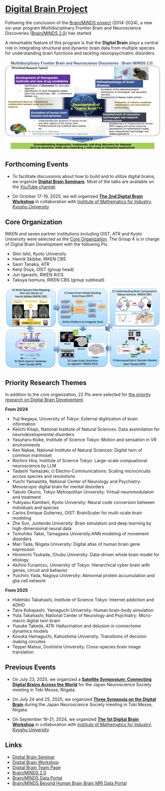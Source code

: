 # [Digital Brain Project](https://digitalbrainproject.github.io/home/)

Following the conclusion of the [Brain/MINDS project](https://bm1.brainminds.jp/en/) (2014-2024), a new six-year program Multidisciplinary Frontier Brain and Neuroscience Discoveries ([Brain/MINDS 2.0](https://brainminds.jp/en)) has started.

A remarkable feature of this program is that the **Digital Brain** plays a central role in integrating structural and dynamic brain data from multiple species for understanding brain functions and tackling neuropsychiatric disorders.

![Brain/MINDS2.0](BM2_Concept.jpg)  

## Forthcoming Events

* To facilitate discussions about how to build and to utilize digital brains, we organize [**Digital Brain Seminars**](https://digitalbrainproject.github.io/seminar/).
Most of the talks are available on the [YouTube channel](https://www.youtube.com/@kennakae2779/videos).

* On October 17-19, 2025, we will organized [**The 2nd Digital Brain Workshop**](https://digitalbrainproject.github.io/workshop/) in collaboration with [Institute of Mathematics for Industry, Kyoshu University](https://www.imi.kyushu-u.ac.jp/en/)

## Core Organization

RIKEN and seven partner institutions including OIST, ATR and Kyoto University were selected as the [Core Organization](https://brainminds.jp/en/core). The Group 4 is in charge of Digital Brain Development with the following PIs.

* Shin Ishii, Kyoto University
* Henrik Skibbe, RIKEN CBS
* Saori Tanaka, ATR
* Kenji Doya, OIST (group head)
* Jun Igarashi, RIKEN AICS
* Takuya Isomura, RIKEN CBS (group subhead)

![DigitalBrainCoreGroup](DigitalBrainCore.jpg)

## Priority Research Themes

In addition to the core organization, 22 PIs were selected for [the priority research on Digital Brain Development](https://brainminds.jp/en/theme4).

**From 2024**
* Yuji Ikegaya, University of Tokyo: External digitization of brain information
* Keiichi Kitajo, National Institute of Natural Sciences: Data assimilation for neurodevelopmental disorders
* Yasuharu Koike, Institute of Science Tokyo: Motion and sensation in VR environments
* Ken Nakae, National Institute of Natural Sciences: Digital twin of common marmoset
* Riichiro Hira, Institute of Science Tokyo: Large-scale compuational neuroscience by LLM
* Tadashi Yamazaki, U Electro-Communications: Scaling microcircuits across species and resolutions
* Yuichi Yamashita, National Center of Neurology and Psychiatry: Mesoscopic digital brain for mental disorders
* Takuto Okuno, Tokyo Metropolitan University: Virtual neuromodulaton and treatment
* Yukiyasu Kamitani, Kyoto University: Neural code conversion between indviduals and species
* Carlos Enrique Gutierrez, OIST: BrainScaler for multi-scale brain modeling
* Zhe Sun, Juntendo University: Brain simulatoin and deep learning by high-dimensional neural data
* Tomohiko Takei, Tamagawa University:ANN modeling of movement disorders
* Mari Tada, Niigata University: Digital atlas of human brain gene expression
* Hiromichi Tsukada, Chubu University: Data-driven whole brain model for etiology
* Akihiro Funamizu, University of Tokyo: Hierarchical cyber brain with genes, circuit and behavior
* Yuichiro Yada, Nagoya University: Abnormal protein accumulation and glia cell network

**From 2025**
* Hidehiko Takahashi, Institute of Science Tokyo: Internet addiction and ADHD
* Taira Kobayashi, Yamaguchi University: Human brain-body simulation
* Yuta Takahashi, National Center of Neurology and Psychiatry: Micro-macro digital twin brain
* Yusuke Takeda, ATR: Hallucination and delusion in connectome dynamics models
* Kosuka Hamaguchi, Kahoshima University: Transitions of decision making circuites
* Teppei Matsui, Doshisha University: Cross-species brain image translation

## Previous Events

* On July 23, 2025, we organized a [**Satellite Symposium: Connecting Digital Brains Across the World**](https://digitalbrainproject.github.io/home/JNS2025satellite.html) for the Japan Neuroscience Society meeting in Toki Messe, Niigata.

* On July 24 and 25, 2025, we organized [**Three Symposia on the Digital Brain**](https://digitalbrainproject.github.io/home/JNS2025symposia.html) during the Japan Neuroscience Society meeting in Toki Messe, Niigata.

* On September 19-21, 2024, we organized [**The 1st Digital Brain Workshop**](https://boatneck-weeder-7b7.notion.site/Digtal-Brain-Workshop-131a68936dda4867a88fedd25dfaac92) in collaboration with [Institute of Mathematics for Industry, Kyoshu University](https://www.imi.kyushu-u.ac.jp/en/)

## Links

* [Digital Brain Seminar](../seminar)  
* [Digital Brain Workshop](../workshop)  
* [Digital Brain Team Page](../team)  
* [Brain/MINDS 2.0](https://brainminds.jp)  
* [Brain/MINDS Data Portal](https://dataportal.brainminds.jp)  
* [Brain/MINDS Beyond Human Brain Brain MRI Data Portal](https://hbm.brainminds-beyond.jp)  
